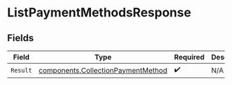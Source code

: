 # ListPaymentMethodsResponse


## Fields

| Field                                                                                    | Type                                                                                     | Required                                                                                 | Description                                                                              |
| ---------------------------------------------------------------------------------------- | ---------------------------------------------------------------------------------------- | ---------------------------------------------------------------------------------------- | ---------------------------------------------------------------------------------------- |
| `Result`                                                                                 | [components.CollectionPaymentMethod](../../models/components/collectionpaymentmethod.md) | :heavy_check_mark:                                                                       | N/A                                                                                      |